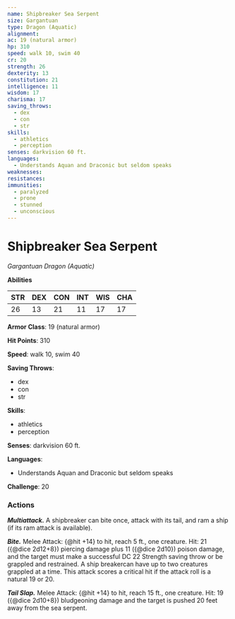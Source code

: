 ```yaml
---
name: Shipbreaker Sea Serpent
size: Gargantuan
type: Dragon (Aquatic)
alignment: 
ac: 19 (natural armor)
hp: 310
speed: walk 10, swim 40
cr: 20
strength: 26
dexterity: 13
constitution: 21
intelligence: 11
wisdom: 17
charisma: 17
saving_throws:
  - dex
  - con
  - str
skills:
  - athletics
  - perception
senses: darkvision 60 ft.
languages:
  - Understands Aquan and Draconic but seldom speaks
weaknesses:
resistances:
immunities:
  - paralyzed
  - prone
  - stunned
  - unconscious
---
```


# Shipbreaker Sea Serpent

*Gargantuan Dragon (Aquatic)*

**Abilities**

| STR | DEX | CON | INT | WIS | CHA |
| --- | --- | --- | --- | --- | --- |
| 26 | 13 | 21 | 11 | 17 | 17 |

**Armor Class**: 19 (natural armor)

**Hit Points**: 310

**Speed**: walk 10, swim 40

**Saving Throws**:
  - dex
  - con
  - str

**Skills**:
  - athletics
  - perception

**Senses**: darkvision 60 ft.

**Languages**:
  - Understands Aquan and Draconic but seldom speaks

**Challenge**: 20

### Actions
***Multiattack.*** A shipbreaker can bite once, attack with its tail, and ram a ship (if its ram attack is available).

***Bite.*** Melee Attack: {@hit +14} to hit, reach 5 ft., one creature. Hit: 21 ({@dice 2d12+8}) piercing damage plus 11 ({@dice 2d10}) poison damage, and the target must make a successful DC 22 Strength saving throw or be grappled and restrained. A ship breakercan have up to two creatures grappled at a time. This attack scores a critical hit if the attack roll is a natural 19 or 20.

***Tail Slap.*** Melee Attack: {@hit +14} to hit, reach 15 ft., one creature. Hit: 19 ({@dice 2d10+8}) bludgeoning damage and the target is pushed 20 feet away from the sea serpent.

